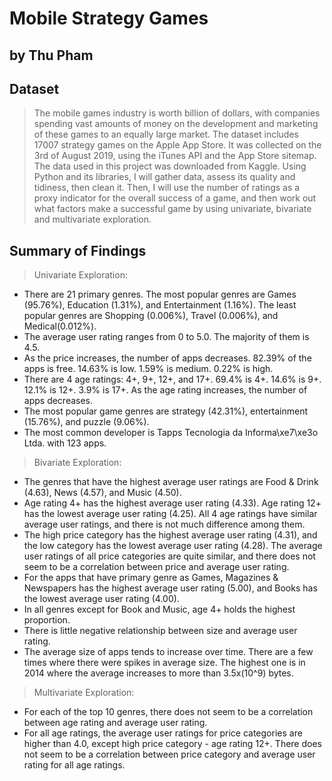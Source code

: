 # Mobile Strategy Games
## by Thu Pham


## Dataset

> The mobile games industry is worth billion of dollars, with companies spending vast amounts of money on the development and marketing of these games to an equally large market.
> The dataset includes 17007 strategy games on the Apple App Store. It was collected on the 3rd of August 2019, using the iTunes API and the App Store sitemap. The data used in this project was downloaded from Kaggle.
> Using Python and its libraries, I will gather data, assess its quality and tidiness, then clean it. Then, I will use the number of ratings as a proxy indicator for the overall success of a game, and then work out what factors make a successful game by using univariate, bivariate and multivariate exploration.


## Summary of Findings

> Univariate Exploration:
- There are 21 primary genres. The most popular genres are Games (95.76%), Education (1.31%), and Entertainment (1.16%). The least popular genres are Shopping (0.006%), Travel (0.006%), and Medical(0.012%).
- The average user rating ranges from 0 to 5.0. The majority of them is 4.5.
- As the price increases, the number of apps decreases. 82.39% of the apps is free. 14.63% is low. 1.59% is medium. 0.22% is high.
- There are 4 age ratings: 4+, 9+, 12+, and 17+. 69.4% is 4+. 14.6% is 9+. 12.1% is 12+. 3.9% is 17+. As the age rating increases, the number of apps decreases.
- The most popular game genres are strategy (42.31%), entertainment (15.76%), and puzzle (9.06%).
- The most common developer is Tapps Tecnologia da Informa\xe7\xe3o Ltda. with 123 apps.

> Bivariate Exploration:
- The genres that have the highest average user ratings are Food & Drink (4.63), News (4.57), and Music (4.50).
- Age rating 4+ has the highest average user rating (4.33). Age rating 12+ has the lowest average user rating (4.25). All 4 age ratings have similar average user ratings, and there is not much difference among them.
- The high price category has the highest average user rating (4.31), and the low category has the lowest average user rating (4.28). The average user ratings of all price categories are quite similar, and there does not seem to be a correlation between price and average user rating.
- For the apps that have primary genre as Games, Magazines & Newspapers has the highest average user rating (5.00), and Books has the lowest average user rating (4.00).
- In all genres except for Book and Music, age 4+ holds the highest proportion.
- There is little negative relationship between size and average user rating.
- The average size of apps tends to increase over time. There are a few times where there were spikes in average size. The highest one is in 2014 where the average increases to more than 3.5x(10^9) bytes.

> Multivariate Exploration:
- For each of the top 10 genres, there does not seem to be a correlation between age rating and average user rating.
- For all age ratings, the average user ratings for price categories are higher than 4.0, except high price category - age rating 12+. There does not seem to be a correlation between price category and average user rating for all age ratings.
